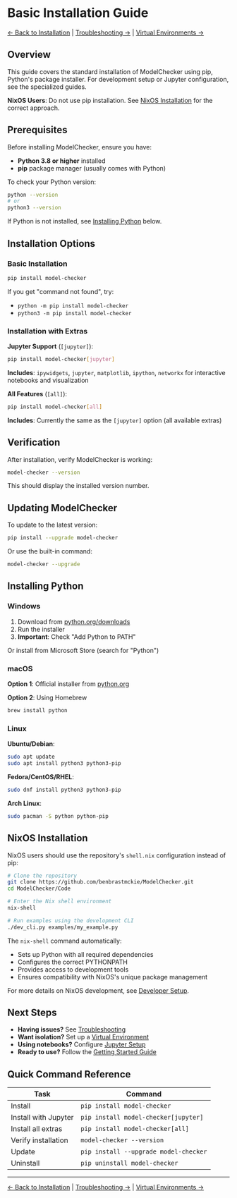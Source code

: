 # Basic Installation Guide

[← Back to Installation](README.md) | [Troubleshooting →](TROUBLESHOOTING.md) | [Virtual Environments →](VIRTUAL_ENVIRONMENTS.md)

## Overview

This guide covers the standard installation of ModelChecker using pip, Python's package installer. For development setup or Jupyter configuration, see the specialized guides.

**NixOS Users**: Do not use pip installation. See [NixOS Installation](#nixos-installation) for the correct approach.

## Prerequisites

Before installing ModelChecker, ensure you have:

- **Python 3.8 or higher** installed
- **pip** package manager (usually comes with Python)

To check your Python version:

```bash
python --version
# or
python3 --version
```

If Python is not installed, see [Installing Python](#installing-python) below.

## Installation Options

### Basic Installation

```bash
pip install model-checker
```

If you get "command not found", try:
- `python -m pip install model-checker`
- `python3 -m pip install model-checker`

### Installation with Extras

**Jupyter Support** (`[jupyter]`):
```bash
pip install model-checker[jupyter]
```
**Includes**: `ipywidgets`, `jupyter`, `matplotlib`, `ipython`, `networkx` for interactive notebooks and visualization

**All Features** (`[all]`):
```bash
pip install model-checker[all]
```
**Includes**: Currently the same as the `[jupyter]` option (all available extras)

## Verification

After installation, verify ModelChecker is working:

```bash
model-checker --version
```

This should display the installed version number.

## Updating ModelChecker

To update to the latest version:

```bash
pip install --upgrade model-checker
```

Or use the built-in command:

```bash
model-checker --upgrade
```

## Installing Python

### Windows

1. Download from [python.org/downloads](https://www.python.org/downloads/)
2. Run the installer
3. **Important**: Check "Add Python to PATH"

Or install from Microsoft Store (search for "Python")

### macOS

**Option 1**: Official installer from [python.org](https://www.python.org/downloads/)

**Option 2**: Using Homebrew
```bash
brew install python
```

### Linux

**Ubuntu/Debian**:
```bash
sudo apt update
sudo apt install python3 python3-pip
```

**Fedora/CentOS/RHEL**:
```bash
sudo dnf install python3 python3-pip
```

**Arch Linux**:
```bash
sudo pacman -S python python-pip
```

## NixOS Installation

NixOS users should use the repository's `shell.nix` configuration instead of pip:

```bash
# Clone the repository
git clone https://github.com/benbrastmckie/ModelChecker.git
cd ModelChecker/Code

# Enter the Nix shell environment
nix-shell

# Run examples using the development CLI
./dev_cli.py examples/my_example.py
```

The `nix-shell` command automatically:
- Sets up Python with all required dependencies
- Configures the correct PYTHONPATH
- Provides access to development tools
- Ensures compatibility with NixOS's unique package management

For more details on NixOS development, see [Developer Setup](DEVELOPER_SETUP.md#nixos-development).

## Next Steps

- **Having issues?** See [Troubleshooting](TROUBLESHOOTING.md)
- **Want isolation?** Set up a [Virtual Environment](VIRTUAL_ENVIRONMENTS.md)
- **Using notebooks?** Configure [Jupyter Setup](JUPYTER_SETUP.md)
- **Ready to use?** Follow the [Getting Started Guide](GETTING_STARTED.md)

## Quick Command Reference

| Task | Command |
|------|---------|
| Install | `pip install model-checker` |
| Install with Jupyter | `pip install model-checker[jupyter]` |
| Install all extras | `pip install model-checker[all]` |
| Verify installation | `model-checker --version` |
| Update | `pip install --upgrade model-checker` |
| Uninstall | `pip uninstall model-checker` |

---

[← Back to Installation](README.md) | [Troubleshooting →](TROUBLESHOOTING.md) | [Virtual Environments →](VIRTUAL_ENVIRONMENTS.md)
